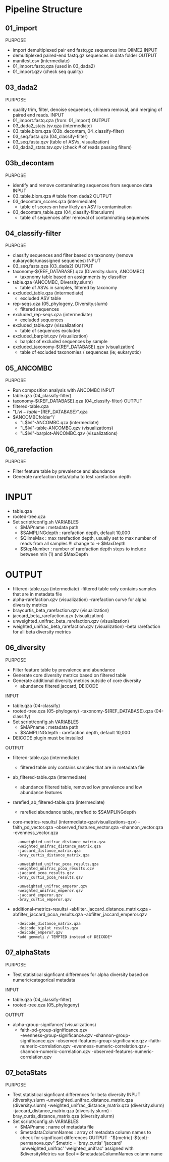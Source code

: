 # Pipeline Structure
## 01_import 
PURPOSE
- import demultiplexed pair end fastq.gz sequences into QIIME2
INPUT
- demultiplexed paired-end fastq.gz sequences in data folder 
OUTPUT
- manifest.csv (intermediate)
- 01_import.fastq.qza (used in 03_dada2)
- 01_import.qzv (check seq quality)

## 03_dada2
PURPOSE
- quality trim, filter, denoise sequences, chimera removal, and merging of paired end reads. 
INPUT
- 01_import.fastq.qza (from: 01_import)
OUTPUT
- 03_dada2_stats.tsv.qza (intermediate)
- 03_table.biom.qza (03b_decontam, 04_classify-filter)
- 03_seq.fasta.qza  (04_classify-filter)
- 03_seq.fasta.qzv (table of ASVs, visualization)
- 03_dada2_stats.tsv.qzv (check # of reads passing filters)

## 03b_decontam
PURPOSE
- identify and remove contaminating sequences from sequence data 
INPUT
- 03_table.biom.qza  # table from dada2
OUTPUT
- 03_decontam_scores.qza (intermediate)
    - table of scores on how likely an ASV is contamination
- 03_decontam_table.qza (04_classify-filter.slurm)
    - table of sequences after removal of contaminating sequences

## 04_classify-filter
PURPOSE
- classify sequences and filter based on taxonomy (remove eukaryotic/unassigned sequences)
INPUT 
- 03_seq.fasta.qza (03_dada2)
OUTPUT 
- taxonomy-${REF_DATABASE}.qza (Diversity.slurm, ANCOMBC)
    - taxonomy table based on assignments by classifier
- table.qza (ANCOMBC, Diversity.slurm)
    - table of ASVs in samples, filtered by taxonomy
- excluded_table.qza (intermediate)
    - excluded ASV table
- rep-seqs.qza (05_phylogeny, Diversity.slurm)
    - filtered sequences 
- excluded_rep-seqs.qza (intermediate)
    - excluded sequences
- excluded_table.qzv (visualization)
    - table of sequences excluded
- excluded_barplot.qzv (visualization)
    - barplot of excluded sequences by sample
- excluded_taxonomy-${REF_DATABASE}.qzv  (visualization)
    - table of excluded taxonomies / sequences (ie; eukaryotic)

## 05_ANCOMBC
PURPOSE
- Run composition analysis with ANCOMBC 
INPUT
- table.qza (04_classify-filter)
- taxonomy-${REF_DATABASE}.qza (04_classify-filter)
OUTPUT
- filtered-table.qza
- "L$lvl-table-${REF_DATABASE}".qza
- $ANCOMBCfolder"/
    - "L$lvl"-ANCOMBC.qza (intermediate)
    - "L$lvl"-table-ANCOMBC.qzv  (visualizations)
    - "L$lvl"-barplot-ANCOMBC.qzv (visualizations)

## 06_rarefaction
PURPOSE
- Filter feature table by prevalence and abundance
- Generate rarefaction beta/alpha to test rarefaction depth

# INPUT
- table.qza 
- rooted-tree.qza
- Set script/config.sh VARIABLES
   - $MAPname : metadata path
   - $SAMPLINGdepth : rarefaction depth, default 10,000
   - $QiimeMax : max rarefaction depth, usually set to max number of reads from all samples !!! change to -> $MaxDepth
   - $StepNumber : number of rarefaction depth steps to include between min (1) and $MaxDepth 

# OUTPUT
- filtered-table.qza (intermediate)
   -filtered table only contains samples that are in metadata file
- alpha-rarefaction.qzv (visualization)
   -rarefaction curve for alpha diversity metrics 
- braycurtis_beta_rarefaction.qzv (visualization)
- jaccard_beta_rarefaction.qzv (visualization)
- unweighted_unifrac_beta_rarefaction.qzv (visualization)
- weighted_unifrac_beta_rarefaction.qzv (visualization)
   -beta rarefaction for all beta diversity metrics 

## 06_diversity
PURPOSE
- Filter feature table by prevalence and abundance
- Generate core diversity metrics based on filtered table
- Generate additional diversity metrics outside of core diversity 
    - abundance filtered jaccard, DEICODE

INPUT
- table.qza (04-classify)
- rooted-tree.qza (05-phylogeny)
-taxonomy-${REF_DATABASE}.qza (04-classify)
- Set script/config.sh VARIABLES
     - $MAPname : metadata path
     - $SAMPLINGdepth : rarefaction depth, default 10,000
- DEICODE plugin must be installed

OUTPUT
- filtered-table.qza (intermediate)
    - filtered table only contains samples that are in metadata file
- ab_filtered-table.qza (intermediate)
    - abundance filtered table, removed low prevalence and low abundance features
- rarefied_ab_filtered-table.qza (intermediate)
    - rarefied abundance table, rarefied to $SAMPLINGdepth
- core-metrics-results/ (intermediate-qza/visualizations-qzv)
  		-faith_pd_vector.qza
 		-observed_features_vector.qza 
 		-shannon_vector.qza
  		-evenness_vector.qza

  		-unweighted_unifrac_distance_matrix.qza
 		-weighted_unifrac_distance_matrix.qza
 		-jaccard_distance_matrix.qza
 		-bray_curtis_distance_matrix.qza

 		-unweighted_unifrac_pcoa_results.qza
 		-weighted_unifrac_pcoa_results.qzv
 		-jaccard_pcoa_results.qzv
 		-bray_curtis_pcoa_results.qzv

 		-unweighted_unifrac_emperor.qzv
 		-weighted_unifrac_emperor.qzv
 		-jaccard_emperor.qzv
 		-bray_curtis_emperor.qzv

- additional-metrics-results/ 
        -abfilter_jaccard_distance_matrix.qza
        -abfilter_jaccard_pcoa_results.qza
        -abfilter_jaccard_emperor.qzv

        -deicode_distance_matrix.qza
        -deicode_biplot_results.qza
        -deicode_emperor.qzv
        *add gemmeli / TEMPTED instead of DEICODE*

## 07_alphaStats
PURPOSE
 - Test statistical signficant differences for alpha diversity based on numeric/categorical metadata

INPUT
 - table.qza (04_classify-filter)
 - rooted-tree.qza (05_phylogeny)

OUTPUT
 - alpha-group-signifance/	(visualizations)								
  	- faith-pd-group-significance.qzv	
 		-evenness-group-significance.qzv
 		-shannon-group-significance.qzv
 		-observed-features-group-significance.qzv
    -faith-numeric-correlation.qzv
    -evenness-numeric-correlation.qzv
    -shannon-numeric-correlation.qzv
    -observed-features-numeric-correlation.qzv

## 07_betaStats
PURPOSE
- Test statistical signficant differences for beta diversity 
INPUT
/diversity.slurm 
    -unweighted_unifrac_distance_matrix.qza (diversity.slurm)
    -weighted_unifrac_distance_matrix.qza (diversity.slurm)
    -jaccard_distance_matrix.qza (diversity.slurm)
    -bray_curtis_distance_matrix.qza (diversity.slurm)
- Set script/config.sh VARIABLES
  	- $MAPname : name of metadata file 
    - $metadataColumnNames : array of metadata column names to check for significant differences
OUTPUT
-"${metric}-${col}-permanova.qzv"
    $metric = 'bray_curtis' 'jaccard' 'unweighted_unifrac' 'weighted_unifrac'
        assigned with $diversityMetrics var
    $col = $metadataColumnNames column name 